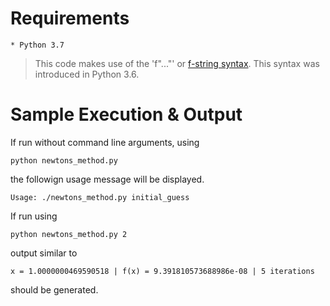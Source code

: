 # Requirements

    * Python 3.7

> This code makes use of the 'f"..."' or [f-string
> syntax](https://www.python.org/dev/peps/pep-0498/). This syntax was
> introduced in Python 3.6.


# Sample Execution & Output

If run without command line arguments, using

```
python newtons_method.py
```

the followign usage message will be displayed.

```
Usage: ./newtons_method.py initial_guess
```

If run using

```
python newtons_method.py 2
```

output similar to 

```
x = 1.0000000469590518 | f(x) = 9.391810573688986e-08 | 5 iterations
```

should be generated.

